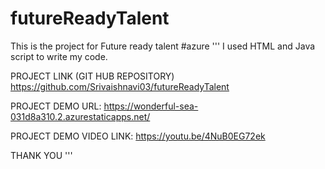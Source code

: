 # futureReadyTalent
This is the project for Future ready talent
#azure
'''
I used HTML and Java script to write my code.

PROJECT LINK (GIT HUB REPOSITORY)
https://github.com/Srivaishnavi03/futureReadyTalent

PROJECT DEMO URL:
https://wonderful-sea-031d8a310.2.azurestaticapps.net/

PROJECT DEMO VIDEO LINK:
https://youtu.be/4NuB0EG72ek

THANK YOU
'''

